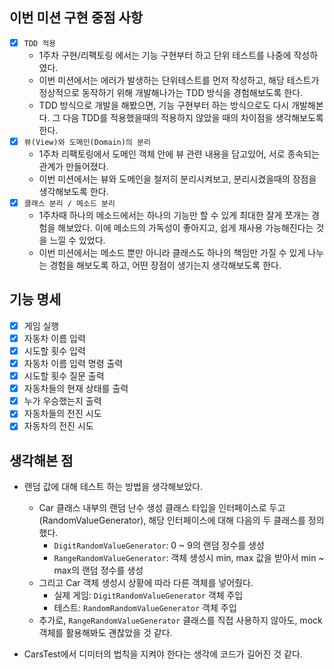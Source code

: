 ## 이번 미션 구현 중점 사항
- [x] `TDD 적용`
  - 1주차 구현/리팩토링 에서는 기능 구현부터 하고 단위 테스트를 나중에 작성하였다. 
  - 이번 미션에서는 에러가 발생하는 단위테스트를 먼저 작성하고, 해당 테스트가 정상적으로 동작하기 위해 개발해나가는 TDD 방식을 경험해보도록 한다.
  - TDD 방식으로 개발을 해봤으면, 기능 구현부터 하는 방식으로도 다시 개발해본다. 그 다음 TDD를 적용했을때의 적용하지 않았을 때의 차이점을 생각해보도록 한다.
- [x] `뷰(View)와 도메인(Domain)의 분리`
    - 1주차 리팩토링에서 도메인 객체 안에 뷰 관련 내용을 담고있어, 서로 종속되는 관계가 만들어졌다.
    - 이번 미션에서는 뷰와 도메인을 철저히 분리시켜보고, 분리시켰을때의 장점을 생각해보도록 한다. 
- [x] `클래스 분리 / 메소드 분리`
  - 1주차때 하나의 메소드에서는 하나의 기능만 할 수 있게 최대한 잘게 쪼개는 경험을 해보았다. 이에 메소드의 가독성이 좋아지고, 쉽게 재사용 가능해진다는 것을 느낄 수 있었다.
  - 이번 미션에서는 메소드 뿐만 아니라 클래스도 하나의 책임만 가질 수 있게 나누는 경험을 해보도록 하고, 어떤 장점이 생기는지 생각해보도록 한다.

## 기능 명세
- [x] 게임 실행
- [x] 자동차 이름 입력
- [x] 시도할 횟수 입력
- [x] 자동차 이름 입력 명령 출력
- [x] 시도할 횟수 질문 출력
- [x] 자동차들의 현재 상태를 출력
- [x] 누가 우승했는지 출력
- [x] 자동차들의 전진 시도
- [x] 자동차의 전진 시도

## 생각해본 점
- 랜덤 값에 대해 테스트 하는 방법을 생각해보았다.
  - Car 클래스 내부의 랜덤 난수 생성 클래스 타입을 인터페이스로 두고 (RandomValueGenerator), 해당 인터페이스에 대해 다음의 두 클래스를 정의했다.
    - `DigitRandomValueGenerator`: 0 ~ 9의 랜덤 정수를 생성
    - `RangeRandomValueGenerator`: 객체 생성시 min, max 값을 받아서 min ~ max의 랜덤 정수를 생성 
  - 그리고 Car 객체 생성시 상황에 따라 다른 객체를 넣어줬다.
    - 실제 게임: `DigitRandomValueGenerator` 객체 주입
    - 테스트: `RandomRandomValueGenerator` 객체 주입
  - 추가로, `RangeRandomValueGenerator` 클래스를 직접 사용하지 않아도, mock 객체를 활용해봐도 괜찮았을 것 같다.

- CarsTest에서 디미터의 법칙을 지켜야 한다는 생각에 코드가 길어진 것 같다.

